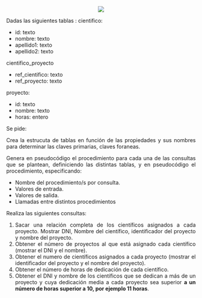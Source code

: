 <div align="justify">

<div align="center">
<img src="https://bookdown.org/paranedagarcia/database/images/database.jpg?w=700"/>
</div>


Dadas las siguientes tablas :
cientifico:
  - id: texto
  - nombre: texto
  - apellido1: texto
  - apellido2: texto

cientifico_proyecto
  - ref_cientifico:  texto 
  - ref_proyecto:  texto

proyecto:
  - id: texto
  - nombre: texto
  - horas: entero

Se pide:

Crea la estrucuta de tablas en función de las propiedades y sus nombres para determinar las claves primarias, claves foraneas.

Genera en pseudocódigo el procedimiento para cada una de las consultas que se plantean, definiciendo las distintas tablas, y en pseudocódigo el procedimiento, especificando:
- Nombre del procedimiento/s por consulta.
- Valores de entrada.
- Valores de salida. 
- Llamadas entre distintos procedimientos

Realiza las siguientes consultas:
1. Sacar una relación completa de los científicos asignados a cada proyecto. Mostrar DNI, Nombre del científico, identificador del proyecto y nombre del proyecto.
2. Obtener el número de proyectos al que está asignado cada científico (mostrar el DNI y el nombre).
3. Obtener el numero de científicos asignados a cada proyecto (mostrar el identificador del proyecto y el nombre del proyecto).
4. Obtener el número de horas de dedicación de cada científico.
5. Obtener el DNI y nombre de los científicos que se dedican a más de un proyecto y cuya dedicación media a cada proyecto sea superior __a un número de horas superior a 10, por ejemplo 11 horas__.


</div>